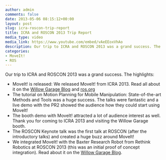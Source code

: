 ```yaml
---
author: admin
comments: false
date: 2013-05-06 08:15:12+00:00
layout: post
slug: icra-roscon-trip-report
title: ICRA and ROSCON 2013 Trip Report
media_type: video
media_link: https://www.youtube.com/embed/vAeEEoxVhAo
description: Our trip to ICRA and ROSCON 2013 was a grand success. The highlight - MoveIt! is released.
categories:
- MoveIt!
- ROS
---
```


Our trip to ICRA and ROSCON 2013 was a grand success. The highlights:

* MoveIt! is released: We released MoveIt! from ICRA 2013. Read all about it on the [Willow Garage Blog](http://www.willowgarage.com/blog/2013/05/06/moveit) and [ros.org](http://www.ros.org/news/2013/05/announcing-moveit.html)
* The tutorial on Motion Planning for Mobile Manipulation: State-of-the-art Methods and Tools was a huge success. The talks were fantastic and a live demo with the PR2 showed the audience how they could start using MoveIt!
* The booth demo with MoveIt! attracted a lot of audience interest as well. Thank you for coming to ICRA 2013 and visiting the Willow Garage booth.
* The ROSCON Keynote talk was the first talk at ROSCON (after the introductory talks) and created a huge buzz around MoveIt!
* We integrated MoveIt! with the Baxter Research Robot from Rethink Robotics at ROSCON 2013 (this was an initial proof of concept integration). Read about it on the [Willow Garage Blog](http://www.willowgarage.com/blog/2013/05/12/moveit-running-baxter-research-robot-1).
